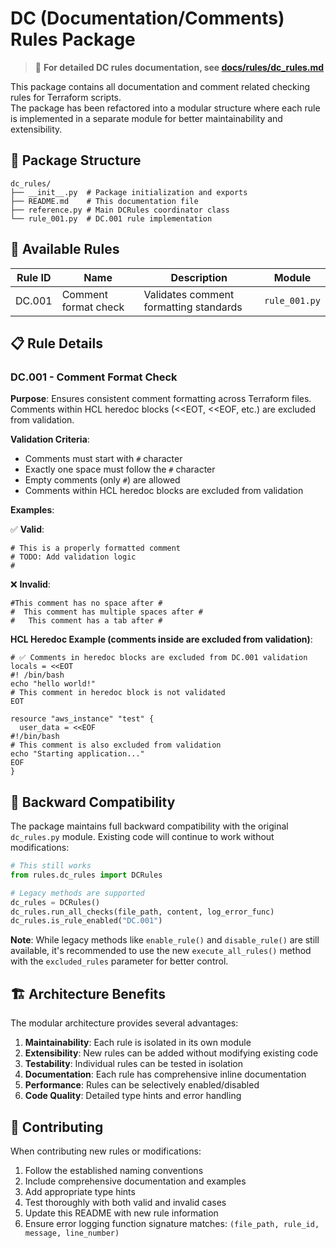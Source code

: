 # DC (Documentation/Comments) Rules Package

> 📖 **For detailed DC rules documentation, see [docs/rules/dc_rules.md](../../docs/rules/dc_rules.md)**

This package contains all documentation and comment related checking rules for Terraform scripts.  
The package has been refactored into a modular structure where each rule is implemented in a separate module for better
maintainability and extensibility.

## 📁 Package Structure

```
dc_rules/
├── __init__.py  # Package initialization and exports
├── README.md    # This documentation file
├── reference.py # Main DCRules coordinator class
└── rule_001.py  # DC.001 rule implementation
```

## 🎯 Available Rules

| Rule ID | Name | Description | Module |
|---------|------|-------------|---------|
| DC.001 | Comment format check | Validates comment formatting standards | `rule_001.py` |


## 📋 Rule Details

### DC.001 - Comment Format Check

**Purpose**: Ensures consistent comment formatting across Terraform files. Comments within HCL heredoc blocks (<<EOT, <<EOF, etc.) are excluded from validation.

**Validation Criteria**:
- Comments must start with `#` character
- Exactly one space must follow the `#` character
- Empty comments (only `#`) are allowed
- Comments within HCL heredoc blocks are excluded from validation

**Examples**:

✅ **Valid**:
```hcl
# This is a properly formatted comment
# TODO: Add validation logic
#
```

❌ **Invalid**:
```hcl
#This comment has no space after #
#  This comment has multiple spaces after #
#	This comment has a tab after #
```

**HCL Heredoc Example (comments inside are excluded from validation)**:
```hcl
# ✅ Comments in heredoc blocks are excluded from DC.001 validation
locals = <<EOT
#! /bin/bash
echo "hello world!"
# This comment in heredoc block is not validated
EOT

resource "aws_instance" "test" {
  user_data = <<EOF
#!/bin/bash
# This comment is also excluded from validation
echo "Starting application..."
EOF
}
```

## 🔄 Backward Compatibility

The package maintains full backward compatibility with the original `dc_rules.py` module. Existing code will continue to work without modifications:

```python
# This still works
from rules.dc_rules import DCRules

# Legacy methods are supported
dc_rules = DCRules()
dc_rules.run_all_checks(file_path, content, log_error_func)
dc_rules.is_rule_enabled("DC.001")
```

**Note**: While legacy methods like `enable_rule()` and `disable_rule()` are still available, it's recommended to use
the new `execute_all_rules()` method with the `excluded_rules` parameter for better control.

## 🏗️ Architecture Benefits

The modular architecture provides several advantages:

1. **Maintainability**: Each rule is isolated in its own module
2. **Extensibility**: New rules can be added without modifying existing code
3. **Testability**: Individual rules can be tested in isolation
4. **Documentation**: Each rule has comprehensive inline documentation
5. **Performance**: Rules can be selectively enabled/disabled
6. **Code Quality**: Detailed type hints and error handling

## 📝 Contributing

When contributing new rules or modifications:

1. Follow the established naming conventions
2. Include comprehensive documentation and examples
3. Add appropriate type hints
4. Test thoroughly with both valid and invalid cases
5. Update this README with new rule information
6. Ensure error logging function signature matches: `(file_path, rule_id, message, line_number)`
